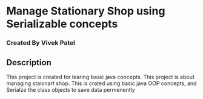 <h1>Manage Stationary Shop using Serializable concepts</h1>
<h3>Created By Vivek Patel</h3>
<h2>Description</h2>
<p>This project is created for learing basic java concepts. This project is about managing staionart shop. This is crated using basic java OOP concepts, and Serialze the class objects to save data permenently</p>